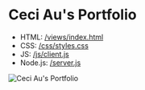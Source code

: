 # Ceci Au's Portfolio

- HTML: [/views/index.html](Portfolio/views/index.html)
- CSS: [/css/styles.css](Portfolio/css/styles.css)
- JS: [/js/client.js](Portfolio/js/client.js)
- Node.js: [/server.js](Portfolio/server.js)

![Ceci Au's Portfolio](https://raw.githubusercontent.com/ceciaups/Portfolio/master/images/Portfolio.png)
